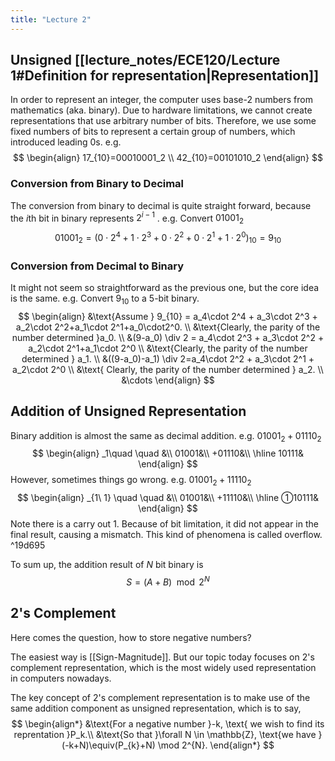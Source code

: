 ```yaml
---
title: "Lecture 2"
---
```


## Unsigned [[lecture_notes/ECE120/Lecture 1#Definition for representation|Representation]]
In order to represent an integer, the computer uses base-2 numbers from mathematics (aka. binary).
Due to hardware limitations, we cannot create representations that use arbitrary number of bits. Therefore, we use some fixed numbers of bits to represent a certain group of numbers, which introduced leading 0s.
e.g.
$$
\begin{align}
17_{10}=00010001_2 \\
42_{10}=00101010_2 
\end{align}
$$
### Conversion from Binary to Decimal
The conversion from binary to decimal is quite straight forward, because the $i$th bit in binary represents $2^{i-1}$ .
e.g. Convert $01001_2$
$$
01001_2 = (0 \cdot 2^4 + 1 \cdot 2^3+0 \cdot 2^2+0 \cdot 2^1+1 \cdot 2^0)_{10}=9_{10}
$$

### Conversion from Decimal to Binary
It might not seem so straightforward as the previous one, but the core idea is the same.
e.g. Convert $9_{10}$ to a 5-bit binary.
$$
\begin{align}
&\text{Assume } 9_{10} = a_4\cdot 2^4 + a_3\cdot 2^3 + a_2\cdot 2^2+a_1\cdot 2^1+a_0\cdot2^0. \\
&\text{Clearly, the parity of the number determined }a_0. \\
&(9-a_0) \div 2 = a_4\cdot 2^3 + a_3\cdot 2^2 + a_2\cdot 2^1+a_1\cdot 2^0 \\
&\text{Clearly, the parity of the number determined } a_1. \\
&((9-a_0)-a_1) \div 2=a_4\cdot 2^2 + a_3\cdot 2^1 + a_2\cdot 2^0 \\
&\text{ Clearly, the parity of the number determined } a_2. \\
&\cdots
\end{align}
$$

## Addition of Unsigned Representation
Binary addition is almost the same as decimal addition.
e.g. $01001_2+01110_2$
$$
\begin{align}
_1\quad \quad  &\\
01001&\\
+01110&\\
\hline
10111&
\end{align}
$$
However, sometimes things go wrong.
e.g. $01001_2+11110_2$
$$
\begin{align}
_{1\ 1} \quad \quad  &\\
01001&\\
+11110&\\
\hline
①10111&
\end{align}
$$
Note there is a carry out 1. Because of bit limitation, it did not appear in the final result, causing a mismatch. This kind of phenomena is called overflow. ^19d695

To sum up, the addition result of $N$ bit binary is
$$
S = (A+B)\mod 2^N
$$

## 2's Complement
Here comes the question, how to store negative numbers?

The easiest way is [[Sign-Magnitude]]. But our topic today focuses on 2's complement representation, which is the most widely used representation in computers nowadays.

The key concept of 2's complement representation is to make use of the same addition component as unsigned representation, which is to say,
$$
\begin{align*}
&\text{For a negative number }-k, \text{ we wish to find its reprentation }P_k.\\
&\text{So that }\forall N \in \mathbb{Z}, \text{we have }(-k+N)\equiv(P_{k}+N) \mod 2^{N}.
\end{align*}
$$
